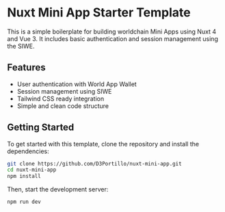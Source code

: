 # Nuxt Mini App Starter Template

This is a simple boilerplate for building worldchain Mini Apps using Nuxt 4 and Vue 3. It includes basic authentication and session management using the SIWE.

## Features

- User authentication with World App Wallet
- Session management using SIWE
- Tailwind CSS ready integration
- Simple and clean code structure

## Getting Started

To get started with this template, clone the repository and install the dependencies:

```bash
git clone https://github.com/D3Portillo/nuxt-mini-app.git
cd nuxt-mini-app
npm install
```

Then, start the development server:

```bash
npm run dev
```
